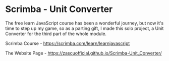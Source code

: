 # Scrimba - Unit Converter

The free learn JavaScript course has been a wonderful journey, but now it's time to step up my game, so as a parting gift, I made this solo project, a Unit Converter for the third part of the whole module.

Scrimba Course - https://scrimba.com/learn/learnjavascript

The Website Page - https://zascuofficial.github.io/Scrimba-Unit_Converter/
